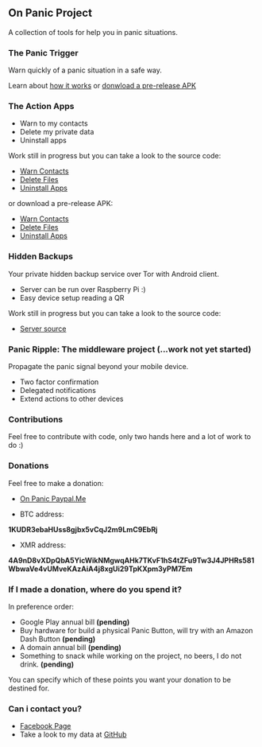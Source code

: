 ## On Panic Project

A collection of tools for help you in panic situations.

### The Panic Trigger

Warn quickly of a panic situation in a safe way.

Learn about [how it works](https://github.com/OnPanic/PanicTrigger/wiki) or [donwload a pre-release APK](https://github.com/OnPanic/PanicTrigger/releases)

### The Action Apps

- Warn to my contacts
- Delete my private data
- Uninstall apps

Work still in progress but you can take a look to the source code:

- [Warn Contacts](https://github.com/OnPanic/WarnContacts)
- [Delete Files](https://github.com/OnPanic/DeleteFiles)
- [Uninstall Apps](https://github.com/OnPanic/UninstallApps)

or download a pre-release APK:

- [Warn Contacts](https://github.com/OnPanic/WarnContacts/releases)
- [Delete Files](https://github.com/OnPanic/DeleteFiles/releases)
- [Uninstall Apps](https://github.com/OnPanic/UninstallApps/releases)
    
### Hidden Backups

Your private hidden backup service over Tor with Android client.

- Server can be run over Raspberry Pi :)
- Easy device setup reading a QR

Work still in progress but you can take a look to the source code:

- [Server source](https://github.com/OnPanic/HiddenBackup-Server)


### Panic Ripple: The middleware project (...work not yet started)

Propagate the panic signal beyond your mobile device.

- Two factor confirmation
- Delegated notifications
- Extend actions to other devices

### Contributions

Feel free to contribute with code, only two hands here and a lot of work to do :)

### Donations

Feel free to make a donation:
  
  - [On Panic Paypal.Me](https://www.paypal.me/OnPanic)

  - BTC address:

  **1KUDR3ebaHUss8gjbx5vCqJ2m9LmC9EbRj**
 
  - XMR address:

  **4A9nD8vXDpQbA5YicWikNMgwqAHk7TKvF1hS4tZFu9Tw3J4JPHRs581WbwaVe4vUMveKAzAiA4j8xgUi29TpKXpm3yPM7Em**


### If I made a donation, where do you spend it?

In preference order:

- Google Play annual bill **(pending)**
- Buy hardware for build a physical Panic Button, will try with an Amazon Dash Button **(pending)**
- A domain annual bill **(pending)**
- Something to snack while working on the project, no beers, I do not drink. **(pending)**

You can specify which of these points you want your donation to be destined for.

### Can i contact you?
- [Facebook Page](https://www.facebook.com/OnPanic/)
- Take a look to my data at [GitHub](https://github.com/arrase)
